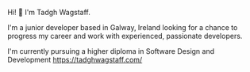 Hi! 👋 I'm Tadgh Wagstaff.

I'm a junior developer based in Galway, Ireland looking for a chance to progress my career and work with experienced, passionate developers.

I'm currently pursuing a higher diploma in Software Design and Development
https://tadghwagstaff.com/
